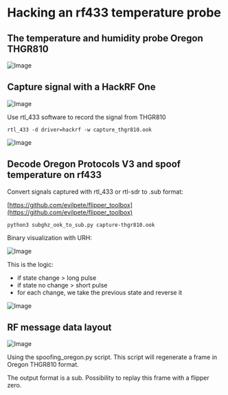 # Hacking an rf433 temperature probe

## The temperature and humidity probe Oregon THGR810
![Image](https://github.com/user-attachments/assets/4a85eabd-7aa1-44f7-b024-3813c0648c27)

## Capture signal with a HackRF One
![Image](https://github.com/user-attachments/assets/2f7489a0-a559-48f0-a4dd-85895ca61207)

Use rtl_433 software to record the signal from THGR810
```
rtl_433 -d driver=hackrf -w capture_thgr810.ook
```
![Image](https://github.com/user-attachments/assets/b5496536-d790-41c0-afed-f0e047c8363c)

## Decode Oregon Protocols V3 and spoof temperature on rf433

Convert signals captured with rtl_433 or rtl-sdr to .sub format:

[https://github.com/evilpete/flipper_toolbox](https://github.com/evilpete/flipper_toolbox)


```
python3 subghz_ook_to_sub.py capture-thgr810.ook
```

Binary visualization with URH:

![Image](https://github.com/user-attachments/assets/b88e77fa-3c59-443a-beb3-19593357b8f9)

This is the logic:

* if state change > long pulse
* if state no change > short pulse
* for each change, we take the previous state and reverse it

![Image](https://github.com/user-attachments/assets/9f4cbf91-9bf2-4853-8b36-f099f986f6d9)

## RF message data layout
![Image](https://github.com/user-attachments/assets/71684595-7d97-4051-9b97-1430982566b3)

Using the spoofing_oregon.py script.
This script will regenerate a frame in Oregon THGR810 format.

The output format is a sub.
Possibility to replay this frame with a flipper zero.

